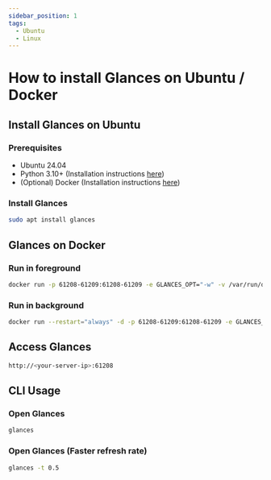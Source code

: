 ```yaml
---
sidebar_position: 1
tags:
  - Ubuntu
  - Linux
---
```


# How to install Glances on Ubuntu / Docker

## Install Glances on Ubuntu

### Prerequisites

- Ubuntu 24.04
- Python 3.10+ (Installation instructions [here](/wiki/ubuntu/install-python3))
- (Optional) Docker (Installation instructions [here](/wiki/docker/docker-installation-ubuntu-24.04))

### Install Glances

```bash
sudo apt install glances
```

## Glances on Docker

### Run in foreground

```bash
docker run -p 61208-61209:61208-61209 -e GLANCES_OPT="-w" -v /var/run/docker.sock:/var/run/docker.sock:ro nicolargo/glances:latest
```

### Run in background

```bash
docker run --restart="always" -d -p 61208-61209:61208-61209 -e GLANCES_OPT="-w" -v /var/run/docker.sock:/var/run/docker.sock:ro nicolargo/glances:latest
```

## Access Glances

```bash
http://<your-server-ip>:61208
```

## CLI Usage

### Open Glances

```bash
glances
```

### Open Glances (Faster refresh rate)

```bash
glances -t 0.5
```
